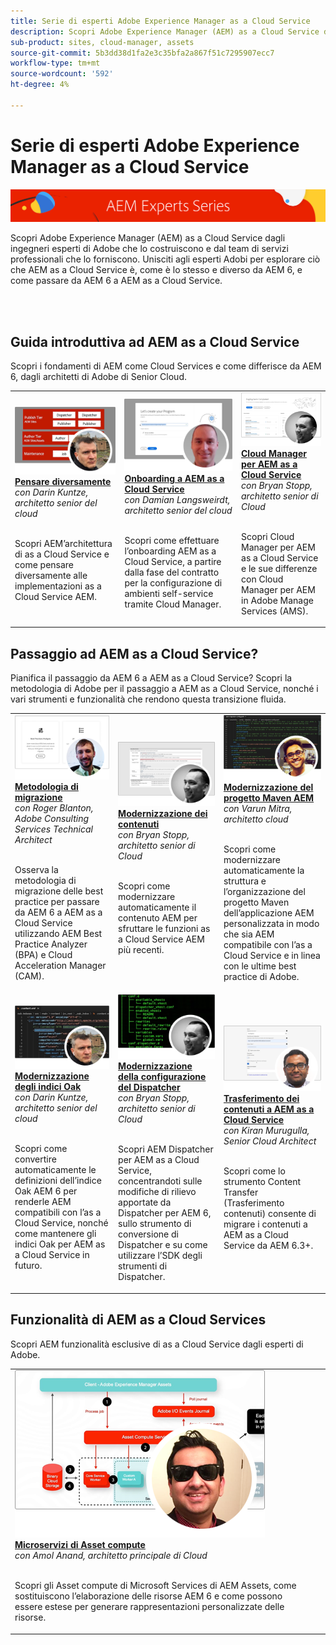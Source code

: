 ```yaml
---
title: Serie di esperti Adobe Experience Manager as a Cloud Service
description: Scopri Adobe Experience Manager (AEM) as a Cloud Service dai tecnici esperti di Adobe che lo costruiscono e dai servizi professionali che lo forniscono.
sub-product: sites, cloud-manager, assets
source-git-commit: 5b3dd38d1fa2e3c35bfa2a867f51c7295907ecc7
workflow-type: tm+mt
source-wordcount: '592'
ht-degree: 4%

---
```



# Serie di esperti Adobe Experience Manager as a Cloud Service

![Serie di esperti AEM](./assets/experts-series/masthead.png)

Scopri Adobe Experience Manager (AEM) as a Cloud Service dagli ingegneri esperti di Adobe che lo costruiscono e dal team di servizi professionali che lo forniscono. Unisciti agli esperti Adobi per esplorare ciò che AEM as a Cloud Service è, come è lo stesso e diverso da AEM 6, e come passare da AEM 6 a AEM as a Cloud Service.

<br/> 
<br/>

## Guida introduttiva ad AEM as a Cloud Service

Scopri i fondamenti di AEM come Cloud Services e come differisce da AEM 6, dagli architetti di Adobe di Senior Cloud.

<table>
  <tr>
   <td>
      <a href="./migration/moving-to-aem-as-a-cloud-service/introduction.md">
      <img alt="Pensare diversamente" src="./assets/experts-series/thinking-differently.png"/>
      </a>
      <div>
         <a href="./migration/moving-to-aem-as-a-cloud-service/introduction.md"><strong>Pensare diversamente</strong></a>         
         <br/><em>con Darin Kuntze, architetto senior del cloud</em>
      </div>
      <p>
        <br/>
         Scopri AEM’architettura di as a Cloud Service e come pensare diversamente alle implementazioni as a Cloud Service AEM.
      </p>
     </td>   
     <td>
      <a href="./migration/moving-to-aem-as-a-cloud-service/onboarding.md">
      <img alt="Onboarding per AEM as a Cloud Service" src="./assets/experts-series/onboarding.png"/>
      </a>
      <div>
         <a href="./migration/moving-to-aem-as-a-cloud-service/onboarding.md"><strong>Onboarding a AEM as a Cloud Service</strong></a>
         <br/><em>con Damian Langsweirdt, architetto senior del cloud</em>
      </div>
      <p>
        <br/>
         Scopri come effettuare l’onboarding AEM as a Cloud Service, a partire dalla fase del contratto per la configurazione di ambienti self-service tramite Cloud Manager.
      </p>
   </td>     
   </td>   
     <td>
      <a href="./migration/moving-to-aem-as-a-cloud-service/cloud-manager.md">
      <img alt="Cloud Manager" src="./assets/experts-series/cloud-manager.png"/>
      </a>
      <div>
         <a href="./migration/moving-to-aem-as-a-cloud-service/cloud-manager.md"><strong>Cloud Manager per AEM as a Cloud Service</strong></a>
         <br/><em>con Bryan Stopp, architetto senior di Cloud</em>
      </div>
      <p>
        <br/>
         Scopri Cloud Manager per AEM as a Cloud Service e le sue differenze con Cloud Manager per AEM in Adobe Manage Services (AMS).
      </p>
   </td> 
  </tr>
</table>

## Passaggio ad AEM as a Cloud Service?

Pianifica il passaggio da AEM 6 a AEM as a Cloud Service? Scopri la metodologia di Adobe per il passaggio a AEM as a Cloud Service, nonché i vari strumenti e funzionalità che rendono questa transizione fluida.

<table>
  <tr>
   <td>
      <a href="./migration/moving-to-aem-as-a-cloud-service/bpa-and-cam.md" target="_aem-experts-series-video">
      <img alt="Metodologia di migrazione" src="./assets/experts-series/bpa-and-cam.png"/>
      </a>
      <div>
         <a href="./migration/moving-to-aem-as-a-cloud-service/bpa-and-cam.md" target="_aem-experts-series-video"><strong>Metodologia di migrazione</strong></a>
         <br/><em>con Roger Blanton, Adobe Consulting Services Technical Architect</em>
      </div>
      <p>
        <br/>
        Osserva la metodologia di migrazione delle best practice per passare da AEM 6 a AEM as a Cloud Service utilizzando AEM Best Practice Analyzer (BPA) e Cloud Acceleration Manager (CAM).
      </p>
   </td>   
     <td>
      <a href="./migration/moving-to-aem-as-a-cloud-service/aem-modernization-tools.md" target="_aem-experts-series-video">
      <img alt="Modernizzazione dei contenuti" src="./assets/experts-series/aem-modernizer-tools.png"/>
      </a>
      <div>
         <a href="./migration/moving-to-aem-as-a-cloud-service/aem-modernization-tools.md" target="_aem-experts-series-video"><strong>Modernizzazione dei contenuti</strong></a>
         <br/><em>con Bryan Stopp, architetto senior di Cloud</em>
      </div>
      <p>
        <br/>
         Scopri come modernizzare automaticamente il contenuto AEM per sfruttare le funzioni as a Cloud Service AEM più recenti.
      </p>
   </td>     
   </td>   
     <td>
      <a href="./migration/moving-to-aem-as-a-cloud-service/repository-modernization.md" target="_aem-experts-series-video">
      <img alt="Modernizzazione del progetto Maven AEM" src="./assets/experts-series/repository-modernizer.png"/>
      </a>
      <div>
         <a href="./migration/moving-to-aem-as-a-cloud-service/repository-modernization.md" target="_aem-experts-series-video"><strong>Modernizzazione del progetto Maven AEM</strong></a>
         <br/><em>con Varun Mitra, architetto cloud</em>
      </div>
      <p>
        <br/>
         Scopri come modernizzare automaticamente la struttura e l’organizzazione del progetto Maven dell’applicazione AEM personalizzata in modo che sia AEM compatibile con l’as a Cloud Service e in linea con le ultime best practice di Adobe.
      </p>
   </td> 
  </tr>
  <tr>
   <td>
      <a href="./migration/moving-to-aem-as-a-cloud-service/search-and-indexing.md" target="_aem-experts-series-video">
      <img alt="Modernizzazione degli indici Oak" src="./assets/experts-series/indexes.png"/>
      </a>
      <div>
         <a href="./migration/moving-to-aem-as-a-cloud-service/search-and-indexing.md" target="_aem-experts-series-video"><strong>Modernizzazione degli indici Oak</strong></a>
         <br/><em>con Darin Kuntze, architetto senior del cloud</em>
      </div>
      <p>
        <br/>
        Scopri come convertire automaticamente le definizioni dell’indice Oak AEM 6 per renderle AEM compatibili con l’as a Cloud Service, nonché come mantenere gli indici Oak per AEM as a Cloud Service in futuro.
      </p>
   </td>   
     <td>
      <a href="./migration/moving-to-aem-as-a-cloud-service/dispatcher.md" target="_aem-experts-series-video">
      <img alt="Modernizzazione della configurazione del Dispatcher" src="./assets/experts-series/dispatcher.png"/>
      </a>
      <div>
         <a href="./migration/moving-to-aem-as-a-cloud-service/dispatcher.md" target="_aem-experts-series-video"><strong>Modernizzazione della configurazione del Dispatcher</strong></a>
         <br/><em>con Bryan Stopp, architetto senior di Cloud</em>
      </div>
      <p>
        <br/>
         Scopri AEM Dispatcher per AEM as a Cloud Service, concentrandoti sulle modifiche di rilievo apportate da Dispatcher per AEM 6, sullo strumento di conversione di Dispatcher e su come utilizzare l’SDK degli strumenti di Dispatcher.
      </p>
   </td>     
   </td>   
     <td>
      <a href="./migration/moving-to-aem-as-a-cloud-service/content-migration/content-transfer-tool.md" target="_aem-experts-series-video">
      <img alt="Trasferimento dei contenuti a AEM as a Cloud Service" src="./assets/experts-series/content-transfer-tool.png"/>
      </a>
      <div>
         <a href="./migration/moving-to-aem-as-a-cloud-service/content-migration/content-transfer-tool.md" target="_aem-experts-series-video"><strong>Trasferimento dei contenuti a AEM as a Cloud Service</strong></a>
         <br/><em>con Kiran Murugulla, Senior Cloud Architect</em>
      </div>
      <p>
        <br/>
         Scopri come lo strumento Content Transfer (Trasferimento contenuti) consente di migrare i contenuti a AEM as a Cloud Service da AEM 6.3+.
      </p>
   </td> 
  </tr>  
</table>


## Funzionalità di AEM as a Cloud Services

Scopri AEM funzionalità esclusive di as a Cloud Service dagli esperti di Adobe.

<table>
  <tr>
   <td>
      <a href="./migration/moving-to-aem-as-a-cloud-service/asset-compute-microservices.md" target="_aem-experts-series-video">
      <img alt="Microservizi di Asset compute" src="./assets/experts-series/asset-compute-microservices.png"/>
      </a>
      <div>
         <a href="./migration/moving-to-aem-as-a-cloud-service/asset-compute-microservices.md" target="_aem-experts-series-video"><strong>Microservizi di Asset compute</strong></a>
         <br/><em>con Amol Anand, architetto principale di Cloud</em>
      </div>
      <p>
        <br/>
        Scopri gli Asset compute di Microsoft Services di AEM Assets, come sostituiscono l’elaborazione delle risorse AEM 6 e come possono essere estese per generare rappresentazioni personalizzate delle risorse.
      </p>
   </td>   
    <td></td>
    <td></td>
  </tr>
</table>
